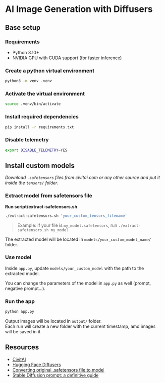 # AI Image Generation with Diffusers

## Base setup

### Requirements

- Python 3.10+
- NVIDIA GPU with CUDA support (for faster inference)

### Create a python virtual environment
```sh
python3 -m venv .venv
```

### Activate the virtual environment
```sh
source .venv/bin/activate
```

### Install required dependencies
```sh
pip install -r requirements.txt
```

### Disable telemetry
```sh
export DISABLE_TELEMETRY=YES
```

## Install custom models
*Download `.safetensors` files from civitai.com or any other source and put it inside the `tensors/` folder.*

### Extract model from safetensors file
**Run script/extract-safetensors.sh**
```sh
./extract-safetensors.sh 'your_custom_tensors_filename'
```
> Example: if your file is `my_model.safetensors`, run `./extract-safetensors.sh my_model`


The extracted model will be located in `models/your_custom_model_name/` folder.

### Use model

Inside `app.py`, update `models/your_custom_model` with the path to the extracted model.

You can change the parameters of the model in `app.py` as well (prompt, negative prompt...).

### Run the app
```sh
python app.py
```

Output images will be located in `output/` folder.  
Each run will create a new folder with the current timestamp, amd images will be saved in it.

## Resources

- [CivitAI](https://civitai.com/)
- [Hugging Face Diffusers](https://huggingface.co/docs/diffusers/)
- [Converting original .safetensors file to model](https://github.com/huggingface/diffusers/blob/main/scripts/convert_original_stable_diffusion_to_diffusers.py)
- [Stable Diffusion prompt: a definitive guide](https://stable-diffusion-art.com/prompt-guide/)

